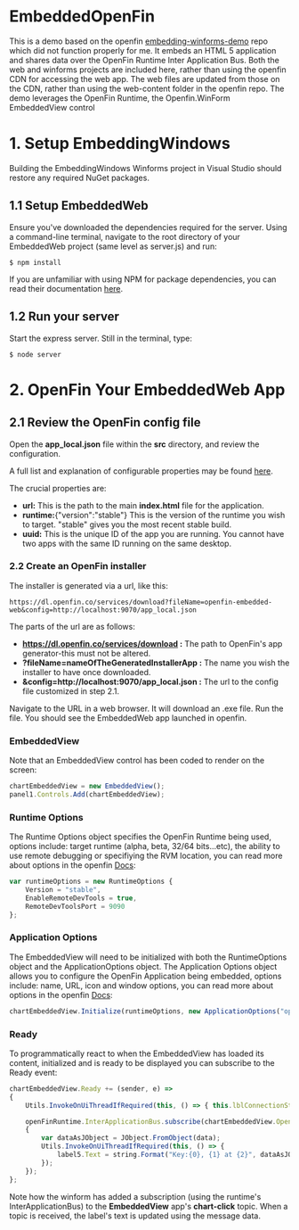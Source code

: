 # EmbeddedOpenFin
This is a demo based on the openfin [embedding-winforms-demo](https://github.com/openfin/embedding-winforms-demo) repo which did not function properly for me.
It embeds an HTML 5 application and shares data over the OpenFin Runtime Inter Application Bus.  Both the web and winforms projects are included here, rather than using
the openfin CDN for accessing the web app. The web files are updated from those on the CDN, rather than using the web-content folder in the openfin repo.
The demo leverages the OpenFin Runtime, the Openfin.WinForm EmbeddedView control

# 1. Setup EmbeddingWindows
Building the EmbeddingWindows Winforms project in Visual Studio should restore any required NuGet packages.

## 1.1 Setup EmbeddedWeb
Ensure you've downloaded the dependencies required for the server. 
Using a command-line terminal, navigate to the root directory of your EmbeddedWeb project (same level as server.js) and run:

```
$ npm install
```

If you are unfamiliar with using NPM for package dependencies, you can read their documentation [here](https://docs.npmjs.com/getting-started/using-a-package.json).

## 1.2 Run your server
Start the express server. Still in the terminal, type:

```
$ node server
```

# 2. OpenFin Your EmbeddedWeb App

## 2.1 Review the OpenFin config file
Open the **app_local.json** file within the **src** directory, and review the configuration. 

A full list and explanation of configurable properties may be found [here](https://openfin.co/application-config/).

 The crucial properties are:
 
 - **url:** This is the path to the main **index.html** file for the application.
 - **runtime:**{"version":"stable"} This is the version of the runtime you wish to target. "stable" gives you the most recent stable build.
 - **uuid:** This is the unique ID of the app you are running. You cannot have two apps with the same ID running on the same desktop.
 
### 2.2 Create an OpenFin installer
The installer is generated via a url, like this:

```
https://dl.openfin.co/services/download?fileName=openfin-embedded-web&config=http://localhost:9070/app_local.json 
```
The parts of the url are as follows:

- **https://dl.openfin.co/services/download :** The path to OpenFin's app generator-this must not be altered.
- **?fileName=nameOfTheGeneratedInstallerApp :** The name you wish the installer to have once downloaded.
- **&config=http://localhost:9070/app_local.json :** The url to the config file customized in step 2.1.

Navigate to the URL in a web browser. It will download an .exe file. Run the file. You should see the EmbeddedWeb app launched in openfin.

### EmbeddedView

Note that an EmbeddedView control has been coded to render on the screen:
```js
chartEmbeddedView = new EmbeddedView();
panel1.Controls.Add(chartEmbeddedView);
```

### Runtime Options
The Runtime Options object specifies the OpenFin Runtime being used, options include: target runtime (alpha, beta, 32/64 bits...etc), the ability to use remote debugging or specifiying the RVM location, you can read more about options in the openfin [Docs](https://openfin.co/developers/application-config/):
```js
var runtimeOptions = new RuntimeOptions {
	Version = "stable",
	EnableRemoteDevTools = true,
	RemoteDevToolsPort = 9090
};
```

### Application Options
The EmbeddedView will need to be initialized with both the RuntimeOptions object and the ApplicationOptions object.
The Application Options object allows you to configure the OpenFin Application being embedded, options include: name, URL, icon and window options, you can read more about options in the openfin [Docs](https://openfin.co/developers/application-config/):
```js
chartEmbeddedView.Initialize(runtimeOptions, new ApplicationOptions("openfin-embedded-web", "openfin-embedded-web", "http://localhost:9070/chart.html"));
```

### Ready
To programmatically react to when the EmbeddedView has loaded its content, initialized and is ready to be displayed you can subscribe to the Ready event:
```js
chartEmbeddedView.Ready += (sender, e) =>
{
	Utils.InvokeOnUiThreadIfRequired(this, () => { this.lblConnectionStatus.Text = "Connected"; });

	openFinRuntime.InterApplicationBus.subscribe(chartEmbeddedView.OpenfinApplication.getUuid(), "chart-click", (senderUuid, topic, data) =>
	{
		var dataAsJObject = JObject.FromObject(data);
		Utils.InvokeOnUiThreadIfRequired(this, () => {
			label5.Text = string.Format("Key:{0}, {1} at {2}", dataAsJObject.GetValue("key"), dataAsJObject.GetValue("y"), dataAsJObject.GetValue("x"));
		});
	});
};
```

Note how the winform has added a subscription (using the runtime's InterApplicationBus) to the **EmbeddedView** app's **chart-click** topic.
When a topic is received, the label's text is updated using the message data.
